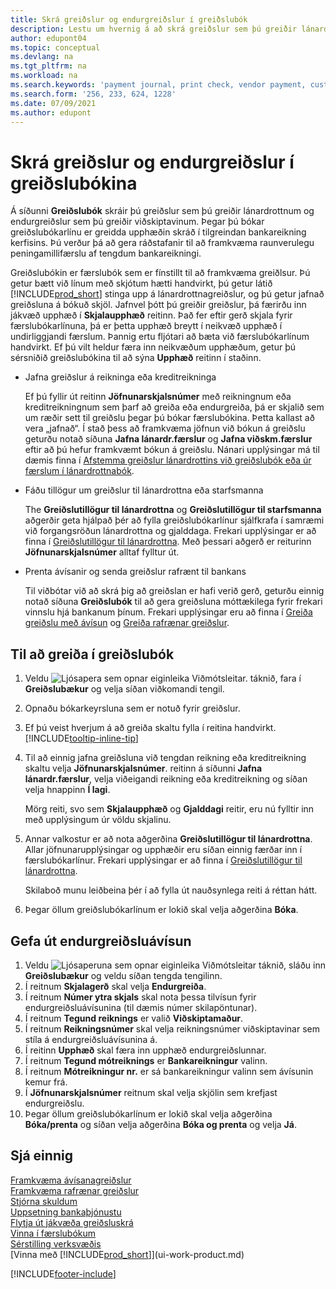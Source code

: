 ```yaml
---
title: Skrá greiðslur og endurgreiðslur í greiðslubók
description: Lestu um hvernig á að skrá greiðslur sem þú greiðir lánardrottnum og endurgreiðslur sem þú greiðir viðskiptavinum á greiðslubókarsíðunni.
author: edupont04
ms.topic: conceptual
ms.devlang: na
ms.tgt_pltfrm: na
ms.workload: na
ms.search.keywords: 'payment journal, print check, vendor payment, customer refund, refund check, creditor, debt, balance due, AP'
ms.search.form: '256, 233, 624, 1228'
ms.date: 07/09/2021
ms.author: edupont
---
```

# <a name="record-payments-and-refunds-in-the-payment-journal"></a><a name="record-payments-and-refunds-in-the-payment-journal"></a>Skrá greiðslur og endurgreiðslur í greiðslubókina

Á síðunni **Greiðslubók** skráir þú greiðslur sem þú greiðir lánardrottnum og endurgreiðslur sem þú greiðir viðskiptavinum. Þegar þú bókar greiðslubókarlínu er greidda upphæðin skráð í tilgreindan bankareikning kerfisins. Þú verður þá að gera ráðstafanir til að framkvæma raunverulegu peningamillifærslu af tengdum bankareikningi.  

Greiðslubókin er færslubók sem er fínstillt til að framkvæma greiðlsur. Þú getur bætt við línum með skjótum hætti handvirkt, þú getur látið [!INCLUDE[prod_short](includes/prod_short.md)] stinga upp á lánardrottnagreiðslur, og þú getur jafnað greiðsluna á bókuð skjöl. Jafnvel þótt þú greiðir greiðslur, þá færirðu inn jákvæð upphæð í **Skjalaupphæð** reitinn. Það fer eftir gerð skjala fyrir færslubókarlínuna, þá er þetta upphæð breytt í neikvæð upphæð í undirliggjandi færslum. Þannig ertu fljótari að bæta við færslubókarlínum handvirkt. Ef þú vilt heldur færa inn neikvæðum upphæðum, getur þú sérsniðið greiðslubókina til að sýna **Upphæð** reitinn í staðinn.  

- Jafna greiðslur á reikninga eða kreditreikninga

    Ef þú fyllir út reitinn **Jöfnunarskjalsnúmer** með reikningnum eða kreditreikningnum sem þarf að greiða eða endurgreiða, þá er skjalið sem um ræðir sett til greiðslu þegar þú bókar færslubókina. Þetta kallast að vera „jafnað“. Í stað þess að framkvæma jöfnun við bókun á greiðslu geturðu notað síðuna **Jafna lánardr.færslur** og **Jafna viðskm.færslur** eftir að þú hefur framkvæmt bókun á greiðslu. Nánari upplýsingar má til dæmis finna í [Afstemma greiðslur lánardrottins við greiðslubók eða úr færslum í lánardrottnabók](payables-how-apply-purchase-transactions-manually.md).  

- Fáðu tillögur um greiðslur til lánardrottna eða starfsmanna

    The **Greiðslutillögur til lánardrottna** og **Greiðslutillögur til starfsmanna** aðgerðir geta hjálpað þér að fylla greiðslubókarlínur sjálfkrafa í samræmi við forgangsröðun lánardrottna og gjalddaga. Frekari upplýsingar er að finna í [Greiðslutillögur til lánardrottna](payables-how-suggest-vendor-payments.md). Með þessari aðgerð er reiturinn **Jöfnunarskjalsnúmer** alltaf fylltur út.  

- Prenta ávísanir og senda greiðslur rafrænt til bankans

    Til viðbótar við að skrá þig að greiðslan er hafi verið gerð, geturðu einnig notað síðuna **Greiðslubók** til að gera greiðsluna móttækilega fyrir frekari vinnslu hjá bankanum þínum. Frekari upplýsingar eru að finna í [Greiða greiðslu með ávísun](payables-how-work-checks.md) og [Greiða rafrænar greiðslur](finance-make-payments-with-bank-data-conversion-service-or-sepa-credit-transfer.md#exporting-payments-to-a-bank-file).  

## <a name="to-make-payments-in-the-payment-journal"></a><a name="to-make-payments-in-the-payment-journal"></a>Til að greiða í greiðslubók

1. Veldu ![Ljósapera sem opnar eiginleika Viðmótsleitar.](media/ui-search/search_small.png "Segðu mér hvað þú vilt gera") táknið, fara í **Greiðslubækur** og velja síðan viðkomandi tengil.
2. Opnaðu bókarkeyrsluna sem er notuð fyrir greiðslur.
3. Ef þú veist hverjum á að greiða skaltu fylla í reitina handvirkt. [!INCLUDE[tooltip-inline-tip](includes/tooltip-inline-tip_md.md)]
4. Til að einnig jafna greiðsluna við tengdan reikning eða kreditreikning skaltu velja **Jöfnunarskjalsnúmer**. reitinn á síðunni **Jafna lánardr.færslur**, velja viðeigandi reikning eða kreditreikning og síðan velja hnappinn **Í lagi**.

    Mörg reiti, svo sem **Skjalaupphæð** og **Gjalddagi** reitir, eru nú fylltir inn með upplýsingum úr völdu skjalinu.
5. Annar valkostur er að nota aðgerðina **Greiðslutillögur til lánardrottna**. Allar jöfnunarupplýsingar og upphæðir eru síðan einnig færðar inn í færslubókarlínur. Frekari upplýsingar er að finna í [Greiðslutillögur til lánardrottna](payables-how-suggest-vendor-payments.md).

    Skilaboð munu leiðbeina þér í að fylla út nauðsynlega reiti á réttan hátt.
6. Þegar öllum greiðslubókarlínum er lokið skal velja aðgerðina **Bóka**.


## <a name="to-issue-a-refund-check"></a><a name="to-issue-a-refund-check"></a>Gefa út endurgreiðsluávísun

1. Veldu ![Ljósaperuna sem opnar eiginleika Viðmótsleitar](media/ui-search/search_small.png "Segðu mér hvað þú vilt gera") táknið, sláðu inn **Greiðslubækur** og veldu síðan tengda tengilinn.
2. Í reitnum **Skjalagerð** skal velja **Endurgreiða**.  
3. Í reitnum **Númer ytra skjals** skal nota þessa tilvísun fyrir endurgreiðsluávísunina (til dæmis númer skilapöntunar).  
4. Í reitnum **Tegund reiknings** er valið **Viðskiptamaður**.  
5. Í reitnum **Reikningsnúmer** skal velja reikningsnúmer viðskiptavinar sem stíla á endurgreiðsluávísunina á.  
6. Í reitinn **Upphæð** skal færa inn upphæð endurgreiðslunnar.  
7. Í reitnum **Tegund mótreiknings** er **Bankareikningur** valinn.  
8. Í reitnum **Mótreikningur nr.** er sá bankareikningur valinn sem ávísunin kemur frá.  
9. Í **Jöfnunarskjalsnúmer** reitnum skal velja skjölin sem krefjast endurgreiðslu.  
10. Þegar öllum greiðslubókarlínum er lokið skal velja aðgerðina **Bóka/prenta** og síðan velja aðgerðina **Bóka og prenta** og velja **Já**.  
  

## <a name="see-also"></a><a name="see-also"></a>Sjá einnig
[Framkvæma ávísanagreiðslur](payables-how-work-checks.md)  
[Framkvæma rafrænar greiðslur](finance-make-payments-with-bank-data-conversion-service-or-sepa-credit-transfer.md#exporting-payments-to-a-bank-file)  
[Stjórna skuldum](payables-manage-payables.md)  
[Uppsetning bankaþjónustu](bank-setup-banking.md)  
[Flytja út jákvæða greiðsluskrá](finance-how-positive-pay.md)  
[Vinna í færslubókum](ui-work-general-journals.md)  
[Sérstilling verksvæðis](ui-personalization-user.md)  
[Vinna með [!INCLUDE[prod_short](includes/prod_short.md)]](ui-work-product.md)  


[!INCLUDE[footer-include](includes/footer-banner.md)]
